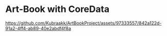 # Art-Book with CoreData 

https://github.com/Kubraakk/ArtBookProject/assets/97333557/842a122d-91a2-4ff4-ab89-40e2abdf4f8a

